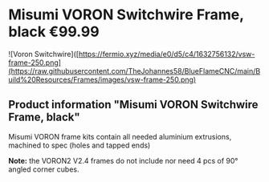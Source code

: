
# Misumi VORON Switchwire Frame, black €99.99
![Voron Switchwire]([https://fermio.xyz/media/e0/d5/c4/1632756132/vsw-frame-250.png](https://raw.githubusercontent.com/TheJohannes58/BlueFlameCNC/main/Build%20Resources/Frames/images/vsw-frame-250.png)
 ## Product information "Misumi VORON Switchwire Frame, black" 
 Misumi VORON frame kits contain all needed aluminium extrusions, machined to spec (holes and tapped ends)
 
 **Note:** the VORON2 V2.4 frames do not include nor need 4 pcs of 90° angled corner cubes. 
